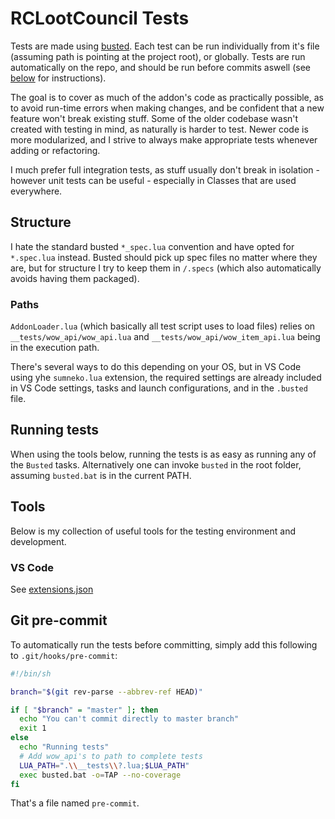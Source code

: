 # RCLootCouncil Tests

Tests are made using [busted](https://github.com/Olivine-Labs/busted).
Each test can be run individually from it's file (assuming path is pointing at the project root), or globally.
Tests are run automatically on the repo, and should be run before commits aswell (see [below](#git-pre-commit) for instructions).

The goal is to cover as much of the addon's code as practically possible, as to avoid run-time errors when making changes, and be confident that a new feature won't break existing stuff. Some of the older codebase wasn't created with testing in mind, as naturally is harder to test. Newer code is more modularized, and I strive to always make appropriate tests whenever adding or refactoring.

I much prefer full integration tests, as stuff usually don't break in isolation - however unit tests can be useful - especially in Classes that are used everywhere.

## Structure

I hate the standard busted `*_spec.lua` convention and have opted for `*.spec.lua` instead. Busted should pick up spec files no matter where they are, but for structure I try to keep them in `/.specs` (which also automatically avoids having them packaged).

### Paths

`AddonLoader.lua` (which basically all test script uses to load files) relies on `__tests/wow_api/wow_api.lua` and `__tests/wow_api/wow_item_api.lua` being in the execution path.

There's several ways to do this depending on your OS, but in VS Code using yhe `sumneko.lua` extension, the required settings are already included in VS Code settings, tasks and launch configurations, and in the `.busted` file.

## Running tests

When using the tools below, running the tests is as easy as running any of the  `Busted` tasks.
Alternatively one can invoke `busted` in the root folder, assuming `busted.bat` is in the current PATH.

## Tools

Below is my collection of useful tools for the testing environment and development.

### VS Code

See [extensions.json](../.vscode/extensions.json)

## Git pre-commit

To automatically run the tests before committing, simply add this following to `.git/hooks/pre-commit`:

``` sh
#!/bin/sh

branch="$(git rev-parse --abbrev-ref HEAD)"

if [ "$branch" = "master" ]; then
  echo "You can't commit directly to master branch"
  exit 1
else
  echo "Running tests"
  # Add wow_api's to path to complete tests
  LUA_PATH=".\\__tests\\?.lua;$LUA_PATH"
  exec busted.bat -o=TAP --no-coverage
fi
```

That's a file named `pre-commit`.
